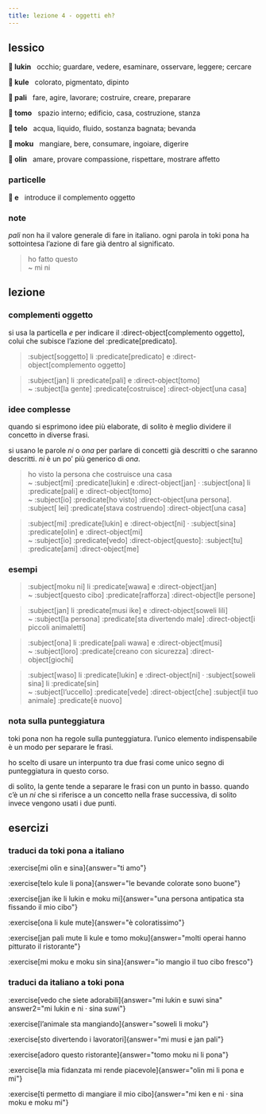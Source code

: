 ```yaml
---
title: lezione 4 - oggetti eh? 
---
```


## lessico
**󱤮 lukin**&nbsp;&nbsp;&nbsp;occhio; guardare, vedere, esaminare, osservare, leggere; cercare

**󱤞 kule**&nbsp;&nbsp;&nbsp;colorato, pigmentato, dipinto

**󱥉 pali**&nbsp;&nbsp;&nbsp;fare, agire, lavorare; costruire, creare, preparare

**󱥭 tomo**&nbsp;&nbsp;&nbsp;spazio interno; edificio, casa, costruzione, stanza

**󱥪 telo**&nbsp;&nbsp;&nbsp;acqua, liquido, fluido, sostanza bagnata; bevanda

**󱤶 moku**&nbsp;&nbsp;&nbsp;mangiare, bere, consumare, ingoiare, digerire

**󱥅 olin**&nbsp;&nbsp;&nbsp;amare, provare compassione, rispettare, mostrare affetto

### particelle
**󱤉 e**&nbsp;&nbsp;&nbsp;introduce il complemento oggetto

### note
*pali* non ha il valore generale di fare in italiano. ogni parola in toki pona ha sottointesa l’azione di fare già dentro al significato. 

> ho fatto questo \
> ~ mi ni

## lezione
### complementi oggetto
si usa la particella *e* per indicare il :direct-object[complemento oggetto], colui che subisce l’azione del :predicate[predicato].

> :subject[soggetto] li :predicate[predicato] e :direct-object[complemento oggetto]

> :subject[jan] li :predicate[pali] e :direct-object[tomo] \
> ~ :subject[la gente] :predicate[costruisce] :direct-object[una casa]

### idee complesse
quando si esprimono idee più elaborate, di solito è meglio dividere il concetto in diverse frasi.

si usano le parole *ni* o *ona* per parlare di concetti già descritti o che saranno descritti. *ni* è un po’ più generico di *ona*. 

> ho visto la persona che costruisce una casa \
> ~ :subject[mi] :predicate[lukin] e :direct-object[jan] · :subject[ona] li :predicate[pali] e :direct-object[tomo] \
> ~ :subject[io] :predicate[ho visto] :direct-object[una persona]. :subject[ lei] :predicate[stava costruendo] :direct-object[una casa]

> :subject[mi] :predicate[lukin] e :direct-object[ni] · :subject[sina] :predicate[olin] e :direct-object[mi] \
> ~ :subject[io] :predicate[vedo] :direct-object[questo]: :subject[tu] :predicate[ami] :direct-object[me]

### esempi

> :subject[moku ni] li :predicate[wawa] e :direct-object[jan] \
> ~ :subject[questo cibo] :predicate[rafforza] :direct-object[le persone]

> :subject[jan] li :predicate[musi ike] e :direct-object[soweli lili] \
> ~ :subject[la persona] :predicate[sta divertendo male] :direct-object[i piccoli animaletti]

> :subject[ona] li :predicate[pali wawa] e :direct-object[musi] \
> ~ :subject[loro] :predicate[creano con sicurezza] :direct-object[giochi]

> :subject[waso] li :predicate[lukin] e :direct-object[ni] · :subject[soweli sina] li :predicate[sin] \
> ~ :subject[l’uccello] :predicate[vede] :direct-object[che] :subject[il tuo animale] :predicate[è nuovo]

### nota sulla punteggiatura
toki pona non ha regole sulla punteggiatura. l’unico elemento indispensabile è un modo per separare le frasi.

ho scelto di usare un interpunto tra due frasi come unico segno di punteggiatura in questo corso.

di solito, la gente tende a separare le frasi con un punto in basso. quando c’è un *ni* che si riferisce a un concetto nella frase successiva, di solito invece vengono usati i due punti.


## esercizi
### traduci da toki pona a italiano
:exercise[mi olin e sina]{answer="ti amo"}

:exercise[telo kule li pona]{answer="le bevande colorate sono buone"}

:exercise[jan ike li lukin e moku mi]{answer="una persona antipatica sta fissando il mio cibo"}

:exercise[ona li kule mute]{answer="è coloratissimo"}

:exercise[jan pali mute li kule e tomo moku]{answer="molti operai hanno pitturato il ristorante"}

:exercise[mi moku e moku sin sina]{answer="io mangio il tuo cibo fresco"}

### traduci da italiano a toki pona
:exercise[vedo che siete adorabili]{answer="mi lukin e suwi sina" answer2="mi lukin e ni · sina suwi"}

:exercise[l’animale sta mangiando]{answer="soweli li moku"}

:exercise[sto divertendo i lavoratori]{answer="mi musi e jan pali"}

:exercise[adoro questo ristorante]{answer="tomo moku ni li pona"}

:exercise[la mia fidanzata mi rende piacevole]{answer="olin mi li pona e mi"}

:exercise[ti permetto di mangiare il mio cibo]{answer="mi ken e ni · sina moku e moku mi"}

